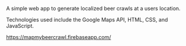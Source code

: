 A simple web app to generate localized beer crawls at a users location.

Technologies used include the Google Maps API, HTML, CSS, and JavaScript.

https://mapmybeercrawl.firebaseapp.com/
